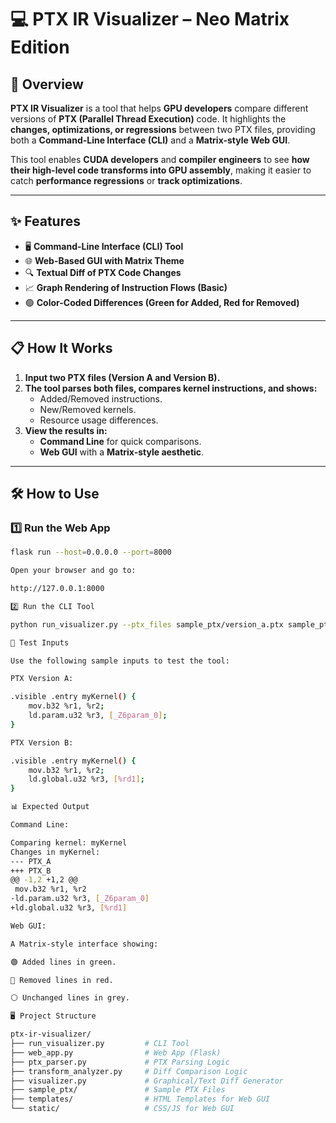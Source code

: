 # 💻 PTX IR Visualizer – Neo Matrix Edition

## 🚀 Overview
**PTX IR Visualizer** is a tool that helps **GPU developers** compare different versions of **PTX (Parallel Thread Execution)** code. It highlights the **changes, optimizations, or regressions** between two PTX files, providing both a **Command-Line Interface (CLI)** and a **Matrix-style Web GUI**.

This tool enables **CUDA developers** and **compiler engineers** to see **how their high-level code transforms into GPU assembly**, making it easier to catch **performance regressions** or **track optimizations**.

---

## ✨ Features
- 🖥️ **Command-Line Interface (CLI) Tool**
- 🌐 **Web-Based GUI with Matrix Theme**
- 🔍 **Textual Diff of PTX Code Changes**
- 📈 **Graph Rendering of Instruction Flows (Basic)**
- 🟢 **Color-Coded Differences (Green for Added, Red for Removed)**

---

## 📋 How It Works
1. **Input two PTX files (Version A and Version B).**
2. **The tool parses both files, compares kernel instructions, and shows:**
   - Added/Removed instructions.
   - New/Removed kernels.
   - Resource usage differences.
3. **View the results in:**
   - **Command Line** for quick comparisons.
   - **Web GUI** with a **Matrix-style aesthetic**.

---

## 🛠️ How to Use

### 1️⃣ Run the Web App
```bash
flask run --host=0.0.0.0 --port=8000

Open your browser and go to:

http://127.0.0.1:8000

2️⃣ Run the CLI Tool

python run_visualizer.py --ptx_files sample_ptx/version_a.ptx sample_ptx/version_b.ptx

🧪 Test Inputs

Use the following sample inputs to test the tool:

PTX Version A:

.visible .entry myKernel() {
    mov.b32 %r1, %r2;
    ld.param.u32 %r3, [_Z6param_0];
}

PTX Version B:

.visible .entry myKernel() {
    mov.b32 %r1, %r2;
    ld.global.u32 %r3, [%rd1];
}

📊 Expected Output

Command Line:

Comparing kernel: myKernel
Changes in myKernel:
--- PTX_A
+++ PTX_B
@@ -1,2 +1,2 @@
 mov.b32 %r1, %r2
-ld.param.u32 %r3, [_Z6param_0]
+ld.global.u32 %r3, [%rd1]

Web GUI:

A Matrix-style interface showing:

🟢 Added lines in green.

🔴 Removed lines in red.

⚪ Unchanged lines in grey.

🖥️ Project Structure

ptx-ir-visualizer/
├── run_visualizer.py         # CLI Tool
├── web_app.py                # Web App (Flask)
├── ptx_parser.py             # PTX Parsing Logic
├── transform_analyzer.py     # Diff Comparison Logic
├── visualizer.py             # Graphical/Text Diff Generator
├── sample_ptx/               # Sample PTX Files
├── templates/                # HTML Templates for Web GUI
└── static/                   # CSS/JS for Web GUI
